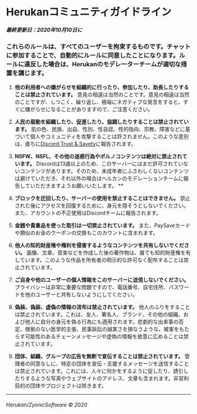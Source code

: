 # **Herukanコミュニティガイドライン**

##### **最終更新日：2020年10月10日に**

### これらのルールは、すべてのユーザーを拘束するものです。チャットに参加することで、自動的にルールに同意したことになります。ルールに違反した場合は、Herukanのモデレーターチームが適切な措置を講じます。

1. **他の利用者への嫌がらせを組織的に行ったり、参加したり、助長したりすることは禁止されています。**
意見の相違は当然のことです。意見の相違は当然のことですが、しつこく、繰り返し、極端にネガティブな発言をすると、すぐに嫌がらせになることがありますので、ご注意ください。

2. **人民の扇動を組織したり、促進したり、協調したりすることは禁止されています。**
肌の色、民族、出自、性別、性自認、性的指向、宗教、障害などに基づいて個人やコミュニティを攻撃することは許されません。このような差別は、直ちに[Discord Trust & Savety](https://support.discord.com/hc/en-us/requests/new?ticket_form_id=360000029731)に報告されます。

3. **NSFW、NSFL、その他の迷惑行為やポルノコンテンツは絶対に禁止されています。**
Discordは13歳以上のため、このサーバーにはまだ許可されていないコンテンツがあります。そのため、未成年者にふさわしくないコンテンツは避けていただき、それ以外の場合はヘルカンのモデレーションチームに報告していただきますようお願いいたします。
**
4. **ブロックを迂回したり、サーバーの使用を禁止することはできません。**
禁止された後にアクセスを回復するために、身元を隠そうとしないでください。また、アカウントの不正使用はDiscordチームに報告されます。

5. **金銭や貴重品を使った取引は一切禁止されています。**
また、PaySaveカードや類似のお金のクーポンの交換もこのカウントに含まれます。

6. **他人の知的財産権や権利を侵害するようなコンテンツを共有しないでください。**
画像、文章、音楽などを作成した後の著作物は、誰でも知的財産権を有しています。このような作品を所有者の明示的な許可なく配布することは禁止されています。

7. **ご自身や他のユーザーの個人情報をこのサーバーに送信しないでください。**
プライバシーは非常に重要な問題ですので、電話番号、自宅住所、パスワードを他のユーザーと共有しないようにしてください。

8. **偽装、偽装、虚偽の情報の流布は禁止されています。**
他人のふりをすることは禁止されています。これは、友人、著名人、ブランド、その他の組織、および他人に自分の身元を偽る行為にも適用されます。悲劇的な出来事の否定、根拠のない医学的主張、民事訴訟の誠実さを損なうような、被害をもたらす可能性のあるチェーンメッセージや虚偽の情報を故意に広めることは禁止されています。

9. **団体、組織、グループの広告を無断で宣伝することは禁止されています。**
管理者の同意なしに、特定の団体を宣伝・支援するメッセージを送信することは禁止されています。これには、人々に何かをするように促したり、誘引したりするような写真やウェブサイトのアドレス、文章も含まれます。非営利目的の団体やプロジェクトは除きます。

---

###### Herukan/ZyonicSoftware © 2020

